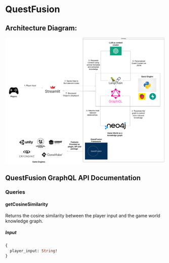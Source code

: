 # QuestFusion


## Architecture Diagram:

![Architecture Diagram](https://github.com/snehilaryan32/rpg-with-knowledge-graphs/blob/main/arch_diagram_big.drawio.png)

## QuestFusion GraphQL API Documentation


### Queries

#### getCosineSimilarity

Returns the cosine similarity between the player input and the game world knowledge graph.

##### Input

```graphql
{
  player_input: String!
}




